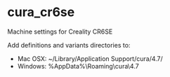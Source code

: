 # cura_cr6se
Machine settings for Creality CR6SE

Add definitions and variants directories to:
 * Mac OSX: ~/Library/Application Support/cura/4.7/
 * Windows: %AppData%\Roaming\cura\4.7

